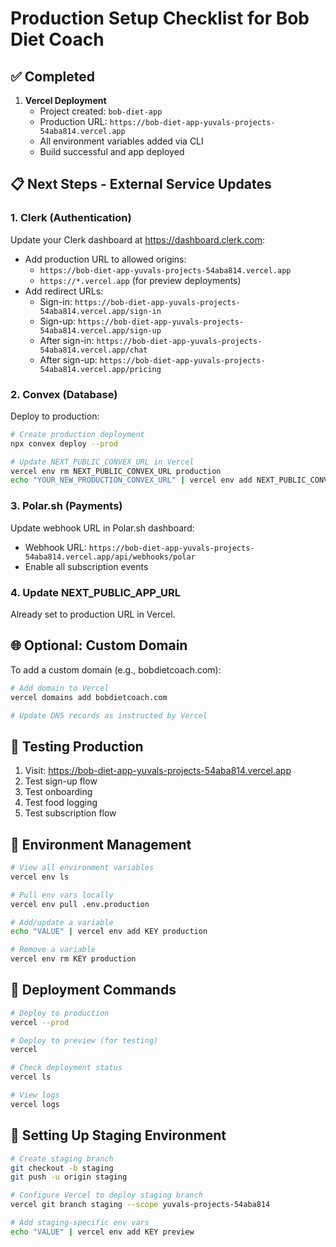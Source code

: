 # Production Setup Checklist for Bob Diet Coach

## ✅ Completed
1. **Vercel Deployment**
   - Project created: `bob-diet-app`
   - Production URL: `https://bob-diet-app-yuvals-projects-54aba814.vercel.app`
   - All environment variables added via CLI
   - Build successful and app deployed

## 📋 Next Steps - External Service Updates

### 1. Clerk (Authentication)
Update your Clerk dashboard at https://dashboard.clerk.com:
- Add production URL to allowed origins:
  - `https://bob-diet-app-yuvals-projects-54aba814.vercel.app`
  - `https://*.vercel.app` (for preview deployments)
- Add redirect URLs:
  - Sign-in: `https://bob-diet-app-yuvals-projects-54aba814.vercel.app/sign-in`
  - Sign-up: `https://bob-diet-app-yuvals-projects-54aba814.vercel.app/sign-up`
  - After sign-in: `https://bob-diet-app-yuvals-projects-54aba814.vercel.app/chat`
  - After sign-up: `https://bob-diet-app-yuvals-projects-54aba814.vercel.app/pricing`

### 2. Convex (Database)
Deploy to production:
```bash
# Create production deployment
npx convex deploy --prod

# Update NEXT_PUBLIC_CONVEX_URL in Vercel
vercel env rm NEXT_PUBLIC_CONVEX_URL production
echo "YOUR_NEW_PRODUCTION_CONVEX_URL" | vercel env add NEXT_PUBLIC_CONVEX_URL production
```

### 3. Polar.sh (Payments)
Update webhook URL in Polar.sh dashboard:
- Webhook URL: `https://bob-diet-app-yuvals-projects-54aba814.vercel.app/api/webhooks/polar`
- Enable all subscription events

### 4. Update NEXT_PUBLIC_APP_URL
Already set to production URL in Vercel.

## 🌐 Optional: Custom Domain
To add a custom domain (e.g., bobdietcoach.com):
```bash
# Add domain to Vercel
vercel domains add bobdietcoach.com

# Update DNS records as instructed by Vercel
```

## 🧪 Testing Production
1. Visit: https://bob-diet-app-yuvals-projects-54aba814.vercel.app
2. Test sign-up flow
3. Test onboarding
4. Test food logging
5. Test subscription flow

## 📝 Environment Management
```bash
# View all environment variables
vercel env ls

# Pull env vars locally
vercel env pull .env.production

# Add/update a variable
echo "VALUE" | vercel env add KEY production

# Remove a variable
vercel env rm KEY production
```

## 🚀 Deployment Commands
```bash
# Deploy to production
vercel --prod

# Deploy to preview (for testing)
vercel

# Check deployment status
vercel ls

# View logs
vercel logs
```

## 🔄 Setting Up Staging Environment
```bash
# Create staging branch
git checkout -b staging
git push -u origin staging

# Configure Vercel to deploy staging branch
vercel git branch staging --scope yuvals-projects-54aba814

# Add staging-specific env vars
echo "VALUE" | vercel env add KEY preview
```